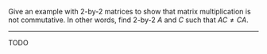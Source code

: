 Give an example with 2-by-2 matrices to show that matrix multiplication is not commutative. In other words, find 2-by-2 $A$ and $C$ such that $AC \ne CA$.

---

TODO